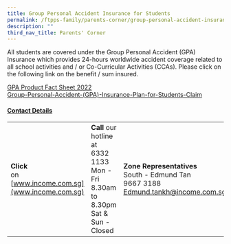 ```yaml
---
title: Group Personal Accident Insurance for Students
permalink: /ftpps-family/parents-corner/group-personal-accident-insurance-for-students/
description: ""
third_nav_title: Parents' Corner
---
```

All students are covered under the Group Personal Accident (GPA) Insurance which provides 24-hours worldwide accident coverage related to all school activities and / or Co-Curricular Activities (CCAs). Please click on the following link on the benefit / sum insured.

[GPA Product Fact Sheet 2022](/files/GPA%20Product%20Fact%20Sheet%202022.pdf)
<br>
[Group-Personal-Accident-(GPA)-Insurance-Plan-for-Students-Claim](/files/Group-Personal-Accident-(GPA)-Insurance-Plan-for-Students-Claim.pdf)

<h4><u> Contact Details </u></h4>

| | | | 
| --- | --- | --- |
| **Click** <br> on <br> [www.income.com.sg](www.income.com.sg) | **Call** our hotline at 6332 1133 <br> Mon - Fri <br> 8.30am to 8.30pm <br> Sat & Sun - Closed | **Zone Representatives** <br> South - Edmund Tan <br> 9667 3188 <br>[Edmund.tankh@income.com.sg](mailto:Edmund.tankh@income.com.sg) |